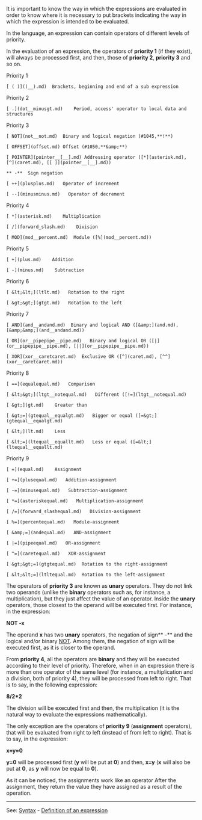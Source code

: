 It is important to know the way in which the expressions are evaluated in order to know where it is necessary to put brackets indicating the way in which the expression is intended to be evaluated.

In the language, an expression can contain operators of different levels of priority.

In the evaluation of an expression, the operators of **priority 1** (if they exist), will always be processed first, and then, those of **priority 2**, **priority 3** and so on.

Priority 1

    [ ( )]((__).md)  Brackets, beginning and end of a sub expression


Priority 2

    [ .](dot__minusgt.md)    Period, access' operator to local data and structures


Priority 3

    [ NOT](not__not.md)  Binary and logical negation (#1045,**!**)

    [ OFFSET](offset.md) Offset (#1050,**&amp;**)

    [ POINTER](pointer__[__].md) Addressing operator ([*](asterisk.md), [^](caret.md), [[ ]](pointer__[__].md))

    ** -**  Sign negation

    [ ++](plusplus.md)   Operator of increment

    [ --](minusminus.md)   Operator of decrement


Priority 4

    [ *](asterisk.md)    Multiplication

    [ /](forward_slash.md)    Division

    [ MOD](mod__percent.md)  Module ([%](mod__percent.md))


Priority 5

    [ +](plus.md)    Addition

    [ -](minus.md)    Subtraction


Priority 6

    [ &lt;&lt;](ltlt.md)   Rotation to the right

    [ &gt;&gt;](gtgt.md)   Rotation to the left


Priority 7

    [ AND](and__andand.md)  Binary and logical AND ([&amp;](and.md), [&amp;&amp;](and__andand.md))

    [ OR](or__pipepipe__pipe.md)   Binary and logical OR ([|](or__pipepipe__pipe.md), [||](or__pipepipe__pipe.md))

    [ XOR](xor__caretcaret.md)  Exclusive OR ([^](caret.md), [^^](xor__caretcaret.md))


Priority 8

    [ ==](equalequal.md)   Comparison

    [ &lt;&gt;](ltgt__notequal.md)   Different ([!=](ltgt__notequal.md)

    [ &gt;](gt.md)    Greater than

    [ &gt;=](gtequal__equalgt.md)   Bigger or equal ([=&gt;](gtequal__equalgt.md)

    [ &lt;](lt.md)    Less

    [ &lt;=](ltequal__equallt.md)   Less or equal ([=&lt;](ltequal__equallt.md)


Priority 9

    [ =](equal.md)    Assignment

    [ +=](plusequal.md)   Addition-assignment

    [ -=](minusequal.md)   Subtraction-assignment

    [ *=](asteriskequal.md)   Multiplication-assignment

    [ /=](forward_slashequal.md)   Division-assignment

    [ %=](percentequal.md)   Module-assignment

    [ &amp;=](andequal.md)   AND-assignment

    [ |=](pipeequal.md)   OR-assignment

    [ ^=](caretequal.md)   XOR-assignment

    [ &gt;&gt;=](gtgtequal.md)  Rotation to the right-assignment

    [ &lt;&lt;=](ltltequal.md)  Rotation to the left-assignment


The operators of **priority 3** are known as **unary** operators. They do not link two operands (unlike the **binary** operators such as, for instance, a multiplication), but they just affect the value of an operator. Inside the **unary** operators, those closest to the operand will be executed first. For instance, in the expression:

  **NOT -x**

The operand **x** has two **unary** operators, the negation of sign** -** and
the logical and/or binary [NOT](not__not.md). Among them, the negation of sign will be executed first, as it is closer to the operand.

From **priority 4**, all the operators are **binary** and they will be executed according to their level of priority. Therefore, when in an expression there is more than one operator of the same level (for instance, a multiplication and a division, both of priority 4), they will be processed from left to right. That is to say, in the following expression:

  **8/2*2**

The division will be executed first and then, the multiplication (it is the natural way to evaluate the expressions mathematically).

The only exception are the operators of **priority 9** (**assignment** operators),
that will be evaluated from right to left (instead of from left to right). That is to say, in the expression:

  **x=y=0**

**y=0** will be processed first (**y** will be put at **0**) and then, **x=y** (**x** will also be put at **0**, as **y** will now be equal to **0**).

As it can be noticed, the assignments work like an operator
After the assignment, they return the value they have assigned as a result of the operation.

---------------------------------------
See: [Syntax](syntax_of_a_programdot.md) - [Definition of an expression](definition_of_an_expression.md)

